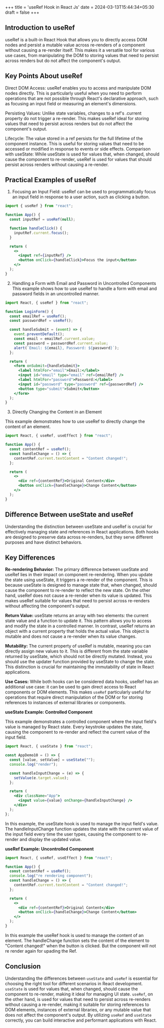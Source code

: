 +++
title = 'useRef Hook in React Js'
date = 2024-03-13T15:44:34+05:30
draft = false
+++

## Introduction to useRef

useRef is a built-in React Hook that allows you to directly access DOM nodes and persist a mutable value across re-renders of a component without causing a re-render itself. This makes it a versatile tool for various use cases, from manipulating the DOM to storing values that need to persist across renders but do not affect the component's output.

## Key Points About useRef

Direct DOM Access: useRef enables you to access and manipulate DOM nodes directly. This is particularly useful when you need to perform operations that are not possible through React's declarative approach, such as focusing an input field or measuring an element's dimensions.

Persisting Values: Unlike state variables, changes to a ref's .current property do not trigger a re-render. This makes useRef ideal for storing values that need to persist across renders but do not affect the component's output.

Lifecycle: The value stored in a ref persists for the full lifetime of the component instance. This is useful for storing values that need to be accessed or modified in response to events or side effects.
Comparison with useState: While useState is used for values that, when changed, should cause the component to re-render, useRef is used for values that should persist across renders without causing a re-render.

## Practical Examples of useRef

1. Focusing an Input Field: useRef can be used to programmatically focus an input field in response to a user action, such as clicking a button.

```jsx
import { useRef } from "react";

function App() {
  const inputRef = useRef(null);

  function handleClick() {
    inputRef.current.focus();
  }

  return (
    <>
      <input ref={inputRef} />
      <button onClick={handleClick}>Focus the input</button>
    </>
  );
}
```

2. Handling a Form with Email and Password in Uncontrolled Components
   This example shows how to use useRef to handle a form with email and password fields in an uncontrolled manner.

```jsx
import React, { useRef } from "react";

function LoginForm() {
  const emailRef = useRef();
  const passwordRef = useRef();

  const handleSubmit = (event) => {
    event.preventDefault();
    const email = emailRef.current.value;
    const password = passwordRef.current.value;
    alert(`Email: ${email}, Password: ${password}`);
  };

  return (
    <form onSubmit={handleSubmit}>
      <label htmlFor="email">Email:</label>
      <input id="email" type="email" ref={emailRef} />
      <label htmlFor="password">Password:</label>
      <input id="password" type="password" ref={passwordRef} />
      <button type="submit">Submit</button>
    </form>
  );
}
```

3. Directly Changing the Content in an Element

This example demonstrates how to use useRef to directly change the content of an element.

```jsx
import React, { useRef, useEffect } from "react";

function App() {
  const contentRef = useRef();
  const handleChange = () => {
    contentRef.current.textContent = "Content changed!";
  };

  return (
    <>
      <div ref={contentRef}>Original Content</div>
      <button onClick={handleChange}>Change Content</button>
    </>
  );
}
```

## Difference Between useState and useRef

Understanding the distinction between useState and useRef is crucial for effectively managing state and references in React applications. Both hooks are designed to preserve data across re-renders, but they serve different purposes and have distinct behaviors.

## Key Differences

**Re-rendering Behavior:** The primary difference between useState and useRef lies in their impact on component re-rendering. When you update the state using useState, it triggers a re-render of the component. This is because useState is designed to manage state that, when changed, should cause the component to re-render to reflect the new state. On the other hand, useRef does not cause a re-render when its value is updated. This makes useRef suitable for values that need to persist across re-renders without affecting the component's output.

**Return Value:** useState returns an array with two elements: the current state value and a function to update it. This pattern allows you to access and modify the state in a controlled manner. In contrast, useRef returns an object with a current property that holds the actual value. This object is mutable and does not cause a re-render when its value changes.

**Mutability:** The current property of useRef is mutable, meaning you can directly assign new values to it. This is different from the state variable returned by useState, which should not be directly mutated. Instead, you should use the updater function provided by useState to change the state. This distinction is crucial for maintaining the immutability of state in React applications.

**Use Cases:** While both hooks can be considered data hooks, useRef has an additional use case: it can be used to gain direct access to React components or DOM elements. This makes `useRef` particularly useful for operations that require direct manipulation of the DOM or for storing references to instances of external libraries or components.

**useState Example: Controlled Component**

This example demonstrates a controlled component where the input field's value is managed by React state. Every keystroke updates the state, causing the component to re-render and reflect the current value of the input field.

```jsx
import React, { useState } from "react";

const AppDemo10 = () => {
  const [value, setValue] = useState("");
  console.log("render");

  const handleInputChange = (e) => {
    setValue(e.target.value);
  };

  return (
    <div className="App">
      <input value={value} onChange={handleInputChange} />
    </div>
  );
};
```

In this example, the useState hook is used to manage the input field's value. The handleInputChange function updates the state with the current value of the input field every time the user types, causing the component to re-render and display the updated value.

**useRef Example: Uncontrolled Component**

```jsx
import React, { useRef, useEffect } from "react";

function App() {
  const contentRef = useRef();
  console.log("re rendering component");
  const handleChange = () => {
    contentRef.current.textContent = "Content changed!";
  };

  return (
    <>
      <div ref={contentRef}>Original Content</div>
      <button onClick={handleChange}>Change Content</button>
    </>
  );
}
```

In this example the useRef hook is used to manage the content of an element. The handleChange function sets the content of the element to "Content changed!" when the button is clicked. But the component will not re render again for upading the Ref.

## Conclusion

Understanding the differences between `useState` and `useRef` is essential for choosing the right tool for different scenarios in React development. `useState` is used for values that, when changed, should cause the component to re-render, making it ideal for managing UI state. `useRef`, on the other hand, is used for values that need to persist across re-renders without causing a re-render, making it suitable for storing references to DOM elements, instances of external libraries, or any mutable value that does not affect the component's output. By utilizing `useRef` and `useState` correctly, you can build interactive and performant applications with React.
